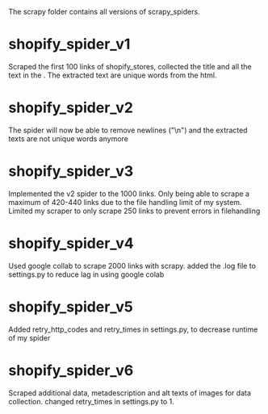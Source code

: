The scrapy folder contains all versions of scrapy_spiders. 

# shopify_spider_v1
Scraped the first 100 links of shopify_stores, collected the title and all the text in the <body>. The extracted text are unique words from the html.

# shopify_spider_v2
The spider will now be able to remove newlines ("\n") and the extracted texts are not unique words anymore

# shopify_spider_v3
Implemented the v2 spider to the 1000 links. Only being able to scrape a maximum of 420-440 links due to the file handling limit of my system. Limited my scraper to only scrape 250 links to prevent errors in filehandling

# shopify_spider_v4
Used google collab to scrape 2000 links with scrapy. added the .log file to settings.py to reduce lag in using google colab
  
# shopify_spider_v5
Added retry_http_codes and retry_times in settings.py, to decrease runtime of my spider
  
# shopify_spider_v6
Scraped additional data, metadescription and alt texts of images for data collection. changed retry_times in settings.py to 1.
